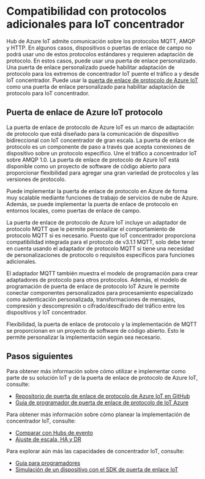 <properties
   pageTitle="Puerta de enlace de Azure IoT protocolo | Microsoft Azure"
   description="Describe cómo usar la puerta de enlace de protocolo de Azure IoT para ampliar las capacidades y la compatibilidad con el protocolo de Azure IoT concentrador."
   services="iot-hub"
   documentationCenter=""
   authors="kdotchkoff"
   manager="timlt"
   editor=""/>

<tags
   ms.service="iot-hub"
   ms.devlang="na"
   ms.topic="article"
   ms.tgt_pltfrm="na"
   ms.workload="na"
   ms.date="08/23/2016"
   ms.author="kdotchko"/>

# <a name="supporting-additional-protocols-for-iot-hub"></a>Compatibilidad con protocolos adicionales para IoT concentrador

Hub de Azure IoT admite comunicación sobre los protocolos MQTT, AMQP y HTTP. En algunos casos, dispositivos o puertas de enlace de campo no podrá usar uno de estos protocolos estándares y requieren adaptación de protocolo. En estos casos, puede usar una puerta de enlace personalizado. Una puerta de enlace personalizado puede habilitar adaptación de protocolo para los extremos de concentrador IoT puente el tráfico a y desde IoT concentrador. Puede usar la [puerta de enlace de protocolo de Azure IoT](https://github.com/Azure/azure-iot-protocol-gateway/blob/master/README.md) como una puerta de enlace personalizado para habilitar adaptación de protocolo para IoT concentrador.

## <a name="azure-iot-protocol-gateway"></a>Puerta de enlace de Azure IoT protocolo

La puerta de enlace de protocolo de Azure IoT es un marco de adaptación de protocolo que está diseñado para la comunicación de dispositivo bidireccional con IoT concentrador de gran escala. La puerta de enlace de protocolo es un componente de paso a través que acepta conexiones de dispositivo sobre un protocolo específico. Une el tráfico a concentrador IoT sobre AMQP 1.0. La puerta de enlace de protocolo de Azure IoT está disponible como un proyecto de software de código abierto para proporcionar flexibilidad para agregar una gran variedad de protocolos y las versiones de protocolo.

Puede implementar la puerta de enlace de protocolo en Azure de forma muy scalable mediante funciones de trabajo de servicios de nube de Azure. Además, se puede implementar la puerta de enlace de protocolo en entornos locales, como puertas de enlace de campo.

La puerta de enlace de protocolo de Azure IoT incluye un adaptador de protocolo MQTT que le permite personalizar el comportamiento de protocolo MQTT si es necesario. Puesto que IoT concentrador proporciona compatibilidad integrada para el protocolo de v3.1.1 MQTT, solo debe tener en cuenta usando el adaptador de protocolo MQTT si tiene una necesidad de personalizaciones de protocolo o requisitos específicos para funciones adicionales.

El adaptador MQTT también muestra el modelo de programación para crear adaptadores de protocolo para otros protocolos. Además, el modelo de programación de puerta de enlace de protocolo IoT Azure le permite conectar componentes personalizados para procesamiento especializado como autenticación personalizada, transformaciones de mensajes, compresión y descompresión o cifrado/descifrado del tráfico entre los dispositivos y IoT concentrador.

Flexibilidad, la puerta de enlace de protocolo y la implementación de MQTT se proporcionan en un proyecto de software de código abierto. Esto le permite personalizar la implementación según sea necesario.

## <a name="next-steps"></a>Pasos siguientes

Para obtener más información sobre cómo utilizar e implementar como parte de su solución IoT y de la puerta de enlace de protocolo de Azure IoT, consulte:

* [Repositorio de puerta de enlace de protocolo de Azure IoT en GitHub](https://github.com/Azure/azure-iot-protocol-gateway/blob/master/README.md)
* [Guía de programador de puerta de enlace de protocolo de IoT Azure](https://github.com/Azure/azure-iot-protocol-gateway/blob/master/docs/DeveloperGuide.md)

Para obtener más información sobre cómo planear la implementación de concentrador IoT, consulte:

- [Comparar con Hubs de evento][lnk-compare]
- [Ajuste de escala, HA y DR][lnk-scaling]

Para explorar aún más las capacidades de concentrador IoT, consulte:

- [Guía para programadores][lnk-devguide]
- [Simulación de un dispositivo con el SDK de puerta de enlace IoT][lnk-gateway]

[lnk-compare]: iot-hub-compare-event-hubs.md
[lnk-scaling]: iot-hub-scaling.md
[lnk-devguide]: iot-hub-devguide.md
[lnk-gateway]: iot-hub-linux-gateway-sdk-simulated-device.md
